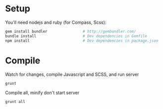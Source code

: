 # Setup
You'll need nodejs and ruby (for Compass, Scss):
     
```sh
gem install bundler                # http://gembundler.com/
bundle install                     # Dev dependencies in Gemfile
npm install                        # Dev dependencies in package.json
```
  

# Compile
Watch for changes, compile Javascript and SCSS, and run server
  
```sh
grunt
```

Compile all, minify don't start server

```sh
grunt all
```
